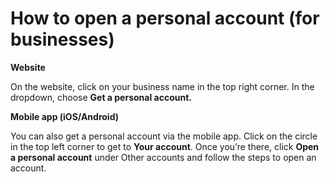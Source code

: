 # How to open a personal account (for businesses)

**Website**

On the website, click on your business name in the top right corner. In the dropdown, choose **Get a personal account.**

 **Mobile app (iOS/Android)**

You can also get a personal account via the mobile app. Click on the circle in the top left corner to get to **Your account**. Once you’re there, click **Open a personal account** under Other accounts and follow the steps to open an account.